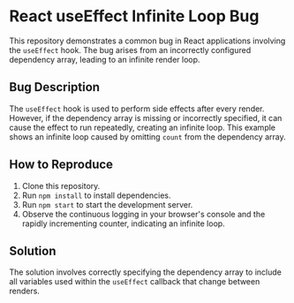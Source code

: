 # React useEffect Infinite Loop Bug

This repository demonstrates a common bug in React applications involving the `useEffect` hook.  The bug arises from an incorrectly configured dependency array, leading to an infinite render loop. 

## Bug Description
The `useEffect` hook is used to perform side effects after every render. However, if the dependency array is missing or incorrectly specified, it can cause the effect to run repeatedly, creating an infinite loop.  This example shows an infinite loop caused by omitting `count` from the dependency array.

## How to Reproduce
1. Clone this repository.
2. Run `npm install` to install dependencies.
3. Run `npm start` to start the development server.
4. Observe the continuous logging in your browser's console and the rapidly incrementing counter, indicating an infinite loop.

## Solution
The solution involves correctly specifying the dependency array to include all variables used within the `useEffect` callback that change between renders.